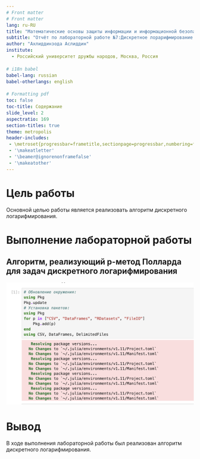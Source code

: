 ```yaml
---
# Front matter
# Front matter
lang: ru-RU
title: "Математические основы защиты информации и информационной безопасности"
subtitle: "Отчёт по лабораторной работе №7:Дискретное лорарифмирование в конечном поле"
author: "Ахлиддинзода Аслиддин"
institute:
  - Российский университет дружбы народов, Москва, Россия

# i18n babel
babel-lang: russian
babel-otherlangs: english

# Formatting pdf
toc: false
toc-title: Содержание
slide_level: 2
aspectratio: 169
section-titles: true
theme: metropolis
header-includes:
 - \metroset{progressbar=frametitle,sectionpage=progressbar,numbering=fraction}
 - '\makeatletter'
 - '\beamer@ignorenonframefalse'
 - '\makeatother'
---
```


# Цель работы
Основной целью работы является реализовать алгоритм дискретного логарифмирования.

# Выполнение лабораторной работы

## Алгоритм, реализующий р-метод Полларда для задач дискретного логарифмирования
![](image/1.PNG)

# Вывод
В ходе выполнения лабораторной работы был реализован алгоритм дискретного логарифмирования.